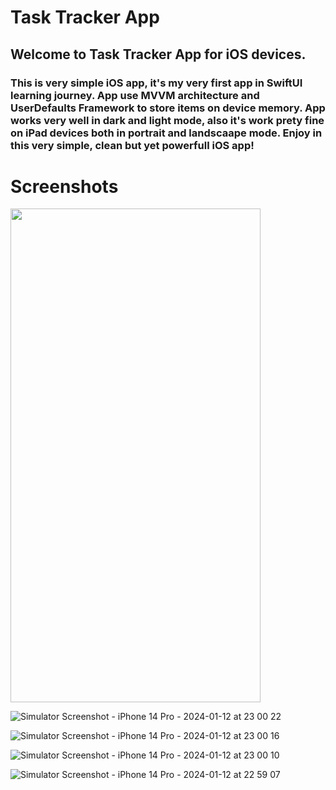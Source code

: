 # Task Tracker App

## Welcome to Task Tracker App for iOS devices. 

### This is very simple iOS app, it's my very first app in SwiftUI learning journey. App use MVVM architecture and UserDefaults Framework to store items on device memory. App works very well in dark and light mode, also it's work prety fine on iPad devices both in portrait and landscaape mode. Enjoy in this very simple, clean but yet powerfull iOS app!

# Screenshots

<img src="https://github.com/milenkovicdev/TaskTracker/assets/153915818/d35ad6ec-96d6-4a3f-8ffe-d20195d546bc" width="400" height="790">

![Simulator Screenshot - iPhone 14 Pro - 2024-01-12 at 23 00 22](https://github.com/milenkovicdev/TaskTracker/assets/153915818/d35ad6ec-96d6-4a3f-8ffe-d20195d546bc)

![Simulator Screenshot - iPhone 14 Pro - 2024-01-12 at 23 00 16](https://github.com/milenkovicdev/TaskTracker/assets/153915818/47ba355c-0f45-447c-8c10-0f17f1f2656c)

![Simulator Screenshot - iPhone 14 Pro - 2024-01-12 at 23 00 10](https://github.com/milenkovicdev/TaskTracker/assets/153915818/5c71e776-192e-4623-8691-e85a1d412dd6)

![Simulator Screenshot - iPhone 14 Pro - 2024-01-12 at 22 59 07](https://github.com/milenkovicdev/TaskTracker/assets/153915818/5435c05c-ec82-4fd8-9979-305e3165b519)
